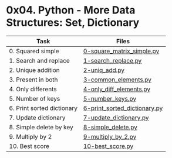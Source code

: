 # 0x04. Python - More Data Structures: Set, Dictionary

|Task|Files|
|----|-----|
|0. Squared simple|[0-square_matrix_simple.py](./0-square_matrix_simple.py)|
|1. Search and replace|[1-search_replace.py](./1-search_replace.py)|
|2. Unique addition|[2-uniq_add.py](./2-uniq_add.py)|
|3. Present in both|[3-common_elements.py](./3-common_elements.py)|
|4. Only differents|[4-only_diff_elements.py](./4-only_diff_elements.py)|
|5. Number of keys|[5-number_keys.py](./5-number_keys.py)|
|6. Print sorted dictionary|[6-print_sorted_dictionary.py](./6-print_sorted_dictionary.py)|
|7. Update dictionary|[7-update_dictionary.py](./7-update_dictionary.py)|
|8. Simple delete by key|[8-simple_delete.py](./8-simple_delete.py)|
|9. Multiply by 2|[9-multiply_by_2.py](./9-multiply_by_2.py)|
|10. Best score|[10-best_score.py](./10-best_score.py)|

